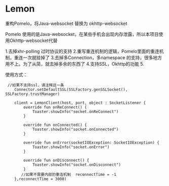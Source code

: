 # Lemon
重构Pomelo，将Java-websocket 替换为 okhttp-websocket

Pomelo 使用的是Java-websocket，在某些手机会出现内存泄露，所以本项目使用Okhttp-websocket代替

1.去掉xhr-polling 过时协议的支持
2.重写重连机制的逻辑，Pomelo里面的重连机制，重连一次就挂掉了
3.去掉多Connection，多namespace 的支持，很多地方用不上。为了从简，就去掉多余的东西了
4.支持SSL，Okhttp的功能
5.

使用方式：

     //如果不支持ssl，请注释这一条
        Connector.setDefaultSSL(SSLFactory.genSSLSocket(), SSLFactory.trustManager)
        
        client = LemonClient(host, port, object : SocketListener {
            override fun onReConnect() {
                Toaster.showInfo("socket.onReConnect")
            }

            override fun onConnected() {
                Toaster.showInfo("socket.onConnected")
            }

            override fun onError(socketIOException: SocketIOException) {
                Toaster.showInfo("socket.onError")
            }

            override fun onDisconnect() {
                Toaster.showInfo("socket.onDisconnect")
            }
           //如果不需要内部的重连机制  reconnectTime = -1
        },reconnectTime = 3000)



